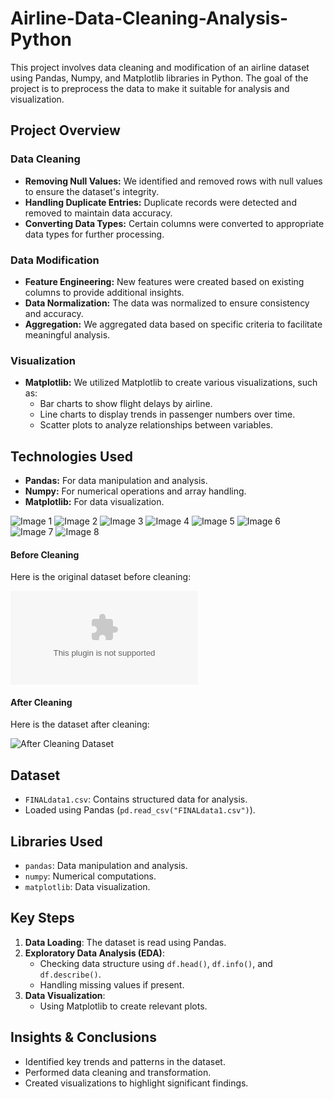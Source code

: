 # Airline-Data-Cleaning-Analysis-Python
This project involves data cleaning and modification of an airline dataset using Pandas, Numpy, and Matplotlib libraries in Python. The goal of the project is to preprocess the data to make it suitable for analysis and visualization.

## Project Overview

### Data Cleaning
- **Removing Null Values:** We identified and removed rows with null values to ensure the dataset's integrity.
- **Handling Duplicate Entries:** Duplicate records were detected and removed to maintain data accuracy.
- **Converting Data Types:** Certain columns were converted to appropriate data types for further processing.

### Data Modification
- **Feature Engineering:** New features were created based on existing columns to provide additional insights.
- **Data Normalization:** The data was normalized to ensure consistency and accuracy.
- **Aggregation:** We aggregated data based on specific criteria to facilitate meaningful analysis.

### Visualization
- **Matplotlib:** We utilized Matplotlib to create various visualizations, such as:
  - Bar charts to show flight delays by airline.
  - Line charts to display trends in passenger numbers over time.
  - Scatter plots to analyze relationships between variables.

## Technologies Used
- **Pandas:** For data manipulation and analysis.
- **Numpy:** For numerical operations and array handling.
- **Matplotlib:** For data visualization.

![Image 1](https://github.com/HimanshuSharma123-a/Airline-Data-Cleaning-Analysis-Python/blob/main/1.png)
![Image 2](https://github.com/HimanshuSharma123-a/Airline-Data-Cleaning-Analysis-Python/blob/main/2.png)
![Image 3](https://github.com/HimanshuSharma123-a/Airline-Data-Cleaning-Analysis-Python/blob/main/3.png)
![Image 4](https://github.com/HimanshuSharma123-a/Airline-Data-Cleaning-Analysis-Python/blob/main/4.png)
![Image 5](https://github.com/HimanshuSharma123-a/Airline-Data-Cleaning-Analysis-Python/blob/main/5.png)
![Image 6](https://github.com/HimanshuSharma123-a/Airline-Data-Cleaning-Analysis-Python/blob/main/6.png)
![Image 7](https://github.com/HimanshuSharma123-a/Airline-Data-Cleaning-Analysis-Python/blob/main/7.png)
![Image 8](https://github.com/HimanshuSharma123-a/Airline-Data-Cleaning-Analysis-Python/blob/main/8.png)

#### Before Cleaning
Here is the original dataset before cleaning:

![Before Cleaning Dataset](https://github.com/HimanshuSharma123-a/Airline-Data-Cleaning-Analysis-Python/blob/main/FINALdata1.csv)

#### After Cleaning
Here is the dataset after cleaning:

![After Cleaning Dataset](images/after_cleaning.png)

## Dataset
- `FINALdata1.csv`: Contains structured data for analysis.
- Loaded using Pandas (`pd.read_csv("FINALdata1.csv")`).

## Libraries Used
- `pandas`: Data manipulation and analysis.
- `numpy`: Numerical computations.
- `matplotlib`: Data visualization.

## Key Steps
1. **Data Loading**: The dataset is read using Pandas.
2. **Exploratory Data Analysis (EDA)**:
   - Checking data structure using `df.head()`, `df.info()`, and `df.describe()`.
   - Handling missing values if present.
3. **Data Visualization**:
   - Using Matplotlib to create relevant plots.

## Insights & Conclusions
- Identified key trends and patterns in the dataset.
- Performed data cleaning and transformation.
- Created visualizations to highlight significant findings.
